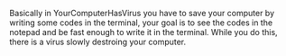 Basically in YourComputerHasVirus you have to save your computer by writing some codes in the terminal, your goal is to see the codes in the notepad and be fast enough to write it in the terminal. While you do this, there is a virus slowly destroing your computer. 
